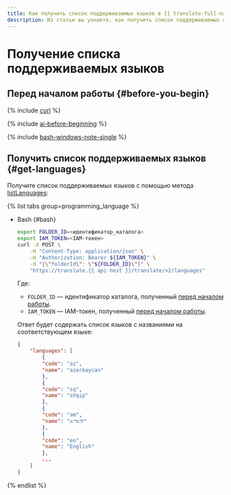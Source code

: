 ```yaml
---
title: Как получить список поддерживаемых языков в {{ translate-full-name }}
description: Из статьи вы узнаете, как получить список поддерживаемых языков в {{ translate-name }}.
---
```


# Получение списка поддерживаемых языков

## Перед началом работы {#before-you-begin}

{% include [curl](../../_includes/curl.md) %}

{% include [ai-before-beginning](../../_includes/translate/ai-before-beginning.md) %}

{% include [bash-windows-note-single](../../_includes/translate/bash-windows-note-single.md) %}

## Получить список поддерживаемых языков {#get-languages}

Получите список поддерживаемых языков с помощью метода [listLanguages](../api-ref/Translation/listLanguages):

{% list tabs group=programming_language %}

- Bash {#bash}

    ```bash
    export FOLDER_ID=<идентификатор_каталога>
    export IAM_TOKEN=<IAM-токен>
    curl -X POST \
        -H "Content-Type: application/json" \
        -H "Authorization: Bearer ${IAM_TOKEN}" \
        -d "{\"folderId\": \"${FOLDER_ID}\"}" \
        "https://translate.{{ api-host }}/translate/v2/languages"
    ```

    Где:

    * `FOLDER_ID` — идентификатор каталога, полученный [перед началом работы](#before-begin).
    * `IAM_TOKEN` — IAM-токен, полученный [перед началом работы](#before-begin).

    Ответ будет содержать список языков с названиями на соответствующем языке:

    ```json
    {
        "languages": [
            {
            "code": "az",
            "name": "azərbaycan"
            },
            {
            "code": "sq",
            "name": "shqip"
            },
            {
            "code": "am",
            "name": "አማርኛ"
            },
            {
            "code": "en",
            "name": "English"
            },
            ...
        ]
    }
    ```

{% endlist %}